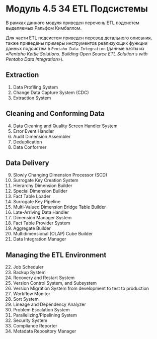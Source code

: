 # Модуль 4.5 34 ETL Подсистемы
В рамках данного модуля приведен перечень ETL подсистем выделяемых Ральфом Кимбаллом.

Для части ETL подсистем приведен перевод [детального описания](https://github.com/ReIZzz/DE-101/blob/main/Module_4/4.5_ETL_subsystem/34%20Subsystem%20of%20ETL%20.pdf), также приведены примеры инструментов реализующих функции данных подсистем в ```Pentaho Data Integration``` (данные взяты из _«Pentaho Kettle Solutions. Building Open Source ETL Solution s with Pentaho Data Integration»_).

## Extraction

1. Data Profiling System
2. Change Data Capture System (CDC)
3. Extraction System

## Cleaning and Conforming Data

4. Data Cleaning and Quality Screen Handler System
5. Error Event Handler
6. Audit Dimension Assembler
7. Deduplication
8. Data Conformer

## Data Delivery

9. Slowly Changing Dimension Processor (SCD)
10. Surrogate Key Creation System
11. Hierarchy Dimension Builder
12. Special Dimension Builder
13. Fact Table Loader
14. Surrogate Key Pipeline
15. Multi-Valued Dimension Bridge Table Builder
16. Late-Arriving Data Handler
17. Dimension Manager System
18. Fact Table Provider System
19. Aggregate Builder
20. Multidimensional (OLAP) Cube Builder
21. Data Integration Manager

## Managing the ETL Environment

22. Job Scheduler
23. Backup System
24. Recovery and Restart System
25. Version Control System, and Subsystem
26. Version Migration System from development to test to production
27. Workflow Monitor 
28. Sort System
29. Lineage and Dependency Analyzer
30. Problem Escalation System
31. Parallelizing/Pipelining System
32. Security System
33. Compliance Reporter
34. Metadata Repository Manager
